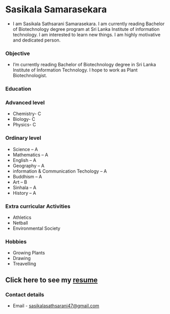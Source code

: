 # Sasikala Samarasekara
- I am Sasikala Sathsarani Samarasekara. I am currently reading Bachelor of Biotechnology degree program at Sri Lanka Institute of information technology. I am interested to learn new things. I am highly motivative and dedicated person.

### Objective 
- I’m currently reading Bachelor of Biotechnology degree in Sri Lanka 
Institute of Information Technology. I hope to work as Plant 
Biotechnologist.

### Education

### Advanced level
- Chemistry- C
- Biology- C
- Physics- C

### Ordinary level
- Science – A
- Mathematics – A
- English – A
- Geography – A
- information & Communication Techology – A
- Buddhism – A
- Art – B
- Sinhala – A
- History – A

### Extra curricular Activities
- Athletics
- Netball
- Environmental Society

### Hobbies
- Growing Plants
- Drawing
- Treavelling

## Click here to see my [resume](https://drive.google.com/file/d/14F2gC_SGjkLDzzXeM0GDevj-zGyVdK3g/view?usp=sharing) 

### Contact details
- Email - sasikalasathsarani47@gmail.com
